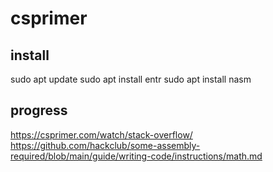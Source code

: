 # csprimer

## install
sudo apt update
sudo apt install entr
sudo apt install nasm 
## progress
https://csprimer.com/watch/stack-overflow/
https://github.com/hackclub/some-assembly-required/blob/main/guide/writing-code/instructions/math.md
